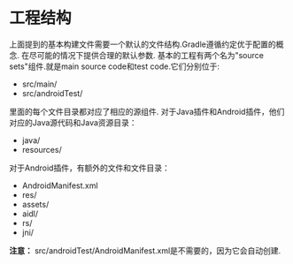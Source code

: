 # 工程结构
上面提到的基本构建文件需要一个默认的文件结构.Gradle遵循约定优于配置的概念. 在尽可能的情况下提供合理的默认参数.
基本的工程有两个名为"source sets"组件.就是main source code和test code.它们分别位于:
* src/main/
* src/androidTest/

里面的每个文件目录都对应了相应的源组件.
对于Java插件和Android插件，他们对应的Java源代码和Java资源目录：
* java/
* resources/

对于Android插件，有额外的文件和文件目录：
* AndroidManifest.xml
* res/
* assets/
* aidl/
* rs/
* jni/

**注意：** src/androidTest/AndroidManifest.xml是不需要的，因为它会自动创建.


